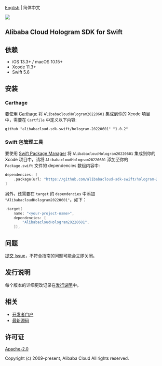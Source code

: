 [English](README.md) | 简体中文

![](https://aliyunsdk-pages.alicdn.com/icons/AlibabaCloud.svg)

## Alibaba Cloud Hologram SDK for Swift

## 依赖

- iOS 13.3+ / macOS 10.15+
- Xcode 11.3+
- Swift 5.6

## 安装

### Carthage

要使用 [Carthage](https://github.com/Carthage/Carthage) 将 `AlibabacloudHologram20220601` 集成到你的 Xcode 项目中，需要在 `Cartfile` 中定义以下内容:

```ogdl
github "alibabacloud-sdk-swift/hologram-20220601" "1.0.2"
```

### Swift 包管理工具

要使用 [Swift Package Manager](https://swift.org/package-manager/) 将 `AlibabacloudHologram20220601` 集成到你的 Xcode 项目中，请将 `AlibabacloudHologram20220601` 添加至你的 `Package.swift` 文件的 dependencies 数组内容中:

```swift
dependencies: [
    .package(url: "https://github.com/alibabacloud-sdk-swift/hologram-20220601.git", from: "1.0.2")
]
```

另外，还需要在 `target` 的 `dependencies` 中添加 `"AlibabacloudHologram20220601"`，如下：

```swift
.target(
    name: "<your-project-name>",
    dependencies: [
        "AlibabacloudHologram20220601",
    ]),
```

## 问题

[提交 Issue](https://github.com/alibabacloud-sdk-swift/hologram-20220601/issues/new)，不符合指南的问题可能会立即关闭。

## 发行说明

每个版本的详细更改记录在[发行说明](./ChangeLog.txt)中。

## 相关

* [开发者门户](https://next.api.aliyun.com/home)
* [最新源码](https://github.com/alibabacloud-sdk-swift/hologram-20220601)

## 许可证

[Apache-2.0](http://www.apache.org/licenses/LICENSE-2.0)

Copyright (c) 2009-present, Alibaba Cloud All rights reserved.
